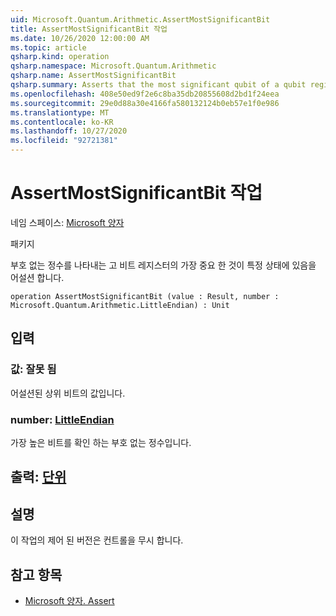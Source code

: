 ```yaml
---
uid: Microsoft.Quantum.Arithmetic.AssertMostSignificantBit
title: AssertMostSignificantBit 작업
ms.date: 10/26/2020 12:00:00 AM
ms.topic: article
qsharp.kind: operation
qsharp.namespace: Microsoft.Quantum.Arithmetic
qsharp.name: AssertMostSignificantBit
qsharp.summary: Asserts that the most significant qubit of a qubit register representing an unsigned integer is in a particular state.
ms.openlocfilehash: 408e50ed9f2e6c8ba35db20855608d2bd1f24eea
ms.sourcegitcommit: 29e0d88a30e4166fa580132124b0eb57e1f0e986
ms.translationtype: MT
ms.contentlocale: ko-KR
ms.lasthandoff: 10/27/2020
ms.locfileid: "92721381"
---
```

# <a name="assertmostsignificantbit-operation"></a>AssertMostSignificantBit 작업

네임 스페이스: [Microsoft 양자](xref:Microsoft.Quantum.Arithmetic)

패키지 [](https://nuget.org/packages/)


부호 없는 정수를 나타내는 고 비트 레지스터의 가장 중요 한 것이 특정 상태에 있음을 어설션 합니다.

```qsharp
operation AssertMostSignificantBit (value : Result, number : Microsoft.Quantum.Arithmetic.LittleEndian) : Unit
```


## <a name="input"></a>입력

### <a name="value--__invalidresult__"></a>값: __잘못 <Result> 됨__

어설션된 상위 비트의 값입니다.


### <a name="number--littleendian"></a>number: [LittleEndian](xref:Microsoft.Quantum.Arithmetic.LittleEndian)

가장 높은 비트를 확인 하는 부호 없는 정수입니다.



## <a name="output--unit"></a>출력: [단위](xref:microsoft.quantum.lang-ref.unit)



## <a name="remarks"></a>설명

이 작업의 제어 된 버전은 컨트롤을 무시 합니다.

## <a name="see-also"></a>참고 항목

- [Microsoft 양자. Assert](xref:Microsoft.Quantum.Intrinsic.Assert)